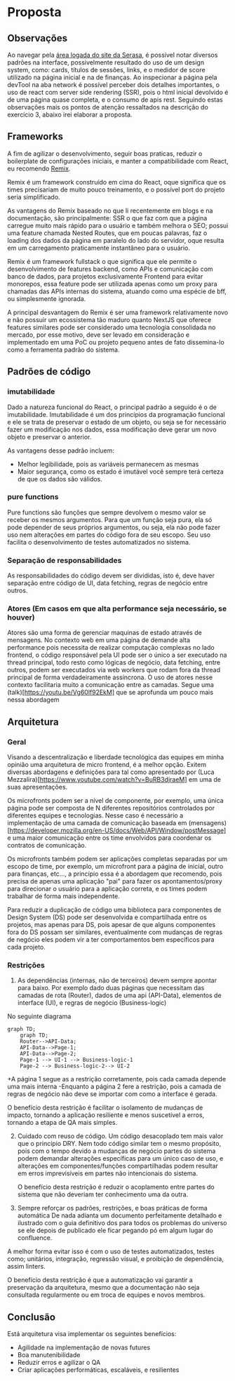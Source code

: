 # Proposta

## Observações

Ao navegar pela [área logada do site da Serasa](https://www.serasa.com.br/area-cliente), é possível notar diversos padrões na interface, possivelmente resultado do uso de um design system, como: cards, títulos de sessões, links, e o medidor de score utilizado na página inicial e na de finanças.
Ao inspecionar a página pela devTool na aba network é possível perceber dois detalhes importantes, o uso de react com server side rendering (SSR), pois o html inicial devolvido é de uma página quase completa, e o consumo de apis rest.
Seguindo estas observações mais os pontos de atenção ressaltados na descrição do exercício 3, abaixo irei elaborar a proposta.

## Frameworks

A fim de agilizar o desenvolvimento, seguir boas praticas, reduzir o boilerplate de configurações iniciais, e manter a compatibilidade com React, eu recomendo [Remix](https://remix.run/).

Remix é um framework construído em cima do React, oque significa que os times precisariam de muito pouco treinamento, e o possível port do projeto seria simplificado.

As vantagens do Remix baseado no que li recentemente em blogs e na documentação, são principalmente: SSR o que faz com que a página carregue muito mais rápido para o usuário e também melhora o SEO; possui uma feature chamada Nested Routes, que em poucas palavras, faz o loading dos dados da página em paralelo do lado do servidor, oque resulta em um carregamento praticamente instantâneo para o usuário.

Remix é um framework fullstack o que significa que ele permite o desenvolvimento de features backend, como APIs e comunicação com banco de dados, para projetos exclusivamente Frontend para evitar monorepos, essa feature pode ser utilizada apenas como um proxy para chamadas das APIs internas do sistema, atuando como uma espécie de bff, ou simplesmente ignorada.

A principal desvantagem do Remix é ser uma framework relativamente novo e não possuir um ecossistema tão maduro quanto NextJS que oferece features similares pode ser considerado uma tecnologia consolidada no mercado, por esse motivo, deve ser levado em consideração e implementado em uma PoC ou projeto pequeno antes de fato dissemina-lo como a ferramenta padrão do sistema.

## Padrões de código

### imutabilidade

Dado a natureza funcional do React, o principal padrão a seguido é o de imutabilidade.
Imutabilidade é um dos princípios da programação funcional e ele se trata de preservar o estado de um objeto, ou seja se for necessário fazer um modificação nos dados, essa modificação deve gerar um novo objeto e preservar o anterior.

As vantagens desse padrão incluem:

- Melhor legibilidade, pois as variáveis permanecem as mesmas
- Maior segurança, como os estado é imutável você sempre terá certeza de que os dados são válidos.

### pure functions

Pure functions são funções que sempre devolvem o mesmo valor se receber os mesmos argumentos.
Para que um função seja pura, ela só pode depender de seus próprios argumentos, ou seja, ela não pode fazer uso nem alterações em partes do código fora de seu escopo.
Seu uso facilita o desenvolvimento de testes automatizados no sistema.

### Separação de responsabilidades

As responsabilidades do código devem ser divididas, isto é, deve haver separação entre código de UI, data fetching, regras de negócio entre outros.

### Atores (Em casos em que alta performance seja necessário, se houver)

Atores são uma forma de gerenciar maquinas de estado através de mensagens.
No contexto web em uma página de demande alta performance pois necessita de realizar computação complexas no lado frontend, o código responsável pela UI pode ser o único a ser executado na thread principal, todo resto como lógicas de negócio, data fetching, entre outros, podem ser executados via web workers que rodam fora da thread principal de forma verdadeiramente assíncrona. O uso de atores nesse contexto facilitaria muito a comunicação entre as camadas.
Segue uma (talk)[https://youtu.be/Vg60lf92EkM] que se aprofunda um pouco mais nessa abordagem

## Arquitetura

### Geral

Visando a descentralização e liberdade tecnológica das equipes em minha opinião uma arquitetura de micro frontend, é a melhor opção.
Exitem diversas abordagens e definições para tal como apresentado por (Luca Mezzalira)[https://www.youtube.com/watch?v=BuRB3djraeM] em uma de suas apresentações.

Os microfronts podem ser a nível de componente, por exemplo, uma única página pode ser composta de N diferentes repositórios controlados por diferentes equipes e tecnologias. Nesse caso é necessário a implementação de uma camada de comunicação baseada em (mensagens)[https://developer.mozilla.org/en-US/docs/Web/API/Window/postMessage] e uma maior comunicação entre os time envolvidos para coordenar os contratos de comunicação.

Os microfronts também podem ser aplicações completas separadas por um escopo de time, por exemplo, um microfront para a página de inicial, outro para finanças, etc..., a princípio essa é a abordagem que recomendo, pois precisa de apenas uma aplicação "pai" para fazer os apontamentos/proxy para direcionar o usuário para a aplicação correta, e os times podem trabalhar de forma mais independente.

Para reduzir a duplicação de código uma biblioteca para componentes de Design System (DS) pode ser desenvolvida e compartilhada entre os projetos, mas apenas para DS, pois apesar de que alguns componentes fora do DS possam ser similares, eventualmente com mudanças de regras de negócio eles podem vir a ter comportamentos bem específicos para cada projeto.

### Restrições

1. As dependências (internas, não de terceiros) devem sempre apontar para baixo.
   Por exemplo dado duas páginas que necessitam das camadas de rota (Router), dados de uma api (API-Data), elementos de interface (UI), e regras de negócio (Business-logic)

No seguinte diagrama

```mermaid
graph TD;
    graph TD;
    Router-->API-Data;
    API-Data-->Page-1;
    API-Data-->Page-2;
    Page-1 --> UI-1 --> Business-logic-1
    Page-2 --> Business-logic-2--> UI-2
```

+A página 1 segue as a restrição corretamente, pois cada camada depende uma mais interna
-Enquanto a página 2 fere a restrição, pois a camada de regras de negócio não deve se importar com como a interface é gerada.

O benefício desta restrição é facilitar o isolamento de mudanças de impacto, tornando a aplicação resiliente e menos suscetível a erros, tornando a etapa de QA mais simples.

2. Cuidado com reuso de código.
   Um código desacoplado tem mais valor que o princípio DRY. Nem todo código similar tem o mesmo propósito, pois com o tempo devido a mudanças de negócio partes do sistema podem demandar alterações específicas para um único caso de uso, e alterações em componentes/funções compartilhadas podem resultar em erros imprevisíveis em partes não intencionais do sistema.

   O benefício desta restrição é reduzir o acoplamento entre partes do sistema que não deveriam ter conhecimento uma da outra.

3. Sempre reforçar os padrões, restrições, e boas práticas de forma automática
   De nada adianta um documento perfeitamente detalhado e ilustrado com o guia definitivo dos para todos os problemas do universo se ele depois de publicado ele ficar pegando pó em algum lugar do confluence.

A melhor forma evitar isso é com o uso de testes automatizados, testes como; unitários, integração, regressão visual, e proibição de dependência, assim linters.

O benefício desta restrição é que a automatização vai garantir a preservação da arquitetura, mesmo que a documentação não seja consultada regularmente ou em troca de equipes e novos membros.

## Conclusão

Está arquitetura visa implementar os seguintes benefícios:

- Agilidade na implementação de novas futures
- Boa manutenibilidade
- Reduzir erros e agilizar o QA
- Criar aplicações performáticas, escaláveis, e resilientes
